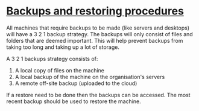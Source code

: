 # <u>**Backups and restoring procedures**</u>

All machines that require backups to be made (like servers and desktops) will have a 3 2 1 backup strategy. The backups will only consist of files and folders that are deemed important. This will help prevent backups from taking too long and taking up a lot of storage.

A 3 2 1 backups strategy consists of:

1. A local copy of files on the machine
2. A local backup of the machine on the organisation's servers
3. A remote off-site backup (uploaded to the cloud)

If a restore need to be done then the backups can be accessed. The most recent backup should be used to restore the machine.

